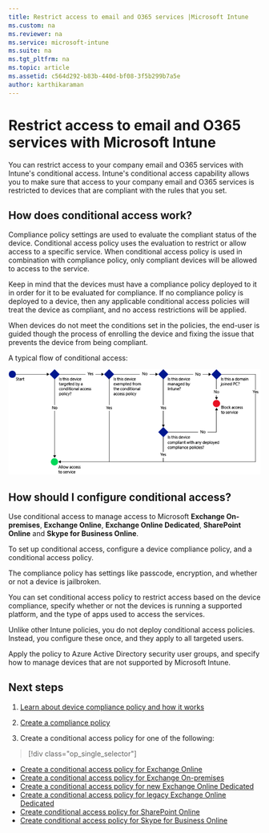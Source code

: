 ```yaml
---
title: Restrict access to email and O365 services |Microsoft Intune
ms.custom: na
ms.reviewer: na
ms.service: microsoft-intune
ms.suite: na
ms.tgt_pltfrm: na
ms.topic: article
ms.assetid: c564d292-b83b-440d-bf08-3f5b299b7a5e
author: karthikaraman
---
```

# Restrict access to email and O365 services with Microsoft Intune
You can restrict access to your company email and O365 services with Intune's conditional access. Intune's conditional access capability allows you to make sure that access to your company email and O365 services is restricted to devices that are compliant with the rules that you set.
## How does conditional access work?
Compliance policy settings are used to evaluate the compliant status of the device. Conditional access policy uses the evaluation to restrict or allow access to a specific service. When conditional access policy is used in combination with compliance policy, only compliant devices will be allowed to access to the service.

Keep in mind that the devices must have a compliance policy deployed to it in order for it to be evaluated for compliance.
If no compliance policy is deployed to a device, then any applicable conditional access policies will treat the device as compliant, and no access restrictions will be applied.

When devices do not meet the conditions set in the policies, the end-user is guided though the process of enrolling the device and fixing the issue that prevents the device from being compliant.

A typical flow of conditional access:

![](./media/ConditionalAccess4.png)

## How should I configure conditional access?
Use conditional access to manage access to Microsoft **Exchange On-premises**, **Exchange Online**, **Exchange Online Dedicated**,  **SharePoint Online** and **Skype for Business Online**.

To set up conditional access, configure a device compliance policy, and a conditional access policy.

The compliance policy has settings like passcode, encryption, and whether or not a device is jailbroken.  

You can set conditional access policy to restrict access based on the device compliance, specify whether or not the devices is running a supported platform, and the type of apps used to access the services.

Unlike other Intune policies, you do not deploy conditional access policies. Instead, you configure these once, and they apply to all targeted users.

Apply the policy to Azure Active Directory security user groups, and specify how to manage devices that are not supported by Microsoft Intune.  


## Next steps
1. [Learn about device compliance policy and how it works ](introduction-to-device-compliance-policies-in-microsoft-intune.md)

2. [Create a compliance policy](create-a-device-compliance-policy-in-microsoft-intune.md)

2.  Create a conditional access policy for one of the following:
> [!div class="op_single_selector"]
  - [Create a conditional access policy for Exchange Online](restrict-access-to-exchange-online-with-microsoft-intune.md)
  - [Create a conditional access policy for Exchange On-premises](restrict-access-to-exchange-onpremises-with-microsoft-intune.md)
  - [Create a conditional access policy for new Exchange Online Dedicated](restrict-access-to-exchange-onpremises-with-microsoft-intune.md)
  - [Create a conditional access policy for legacy Exchange Online Dedicated](restrict-access-to-exchange-onpremises-with-microsoft-intune.md)
  - [Create conditional access policy for SharePoint Online](restrict-access-to-sharepoint-online-with-microsoft-intune.md)
  - [Create conditional access policy for Skype for Business Online](restrict-access-to-skype-for-business-online-with-microsoft-intune.md)
